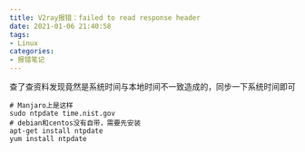 ```yaml
---
title: V2ray报错：failed to read response header
date: 2021-01-06 21:40:58
tags:
- Linux
categories:
- 报错笔记
---
```

查了查资料发现竟然是系统时间与本地时间不一致造成的，同步一下系统时间即可

```shell
# Manjaro上是这样
sudo ntpdate time.nist.gov
# debian和centos没有自带，需要先安装
apt-get install ntpdate
yum install ntpdate
```